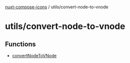 [nuxt-compose-icons](../../modules.md) / utils/convert-node-to-vnode

# utils/convert-node-to-vnode

## Functions

- [convertNodeToVNode](functions/convertNodeToVNode.md)
